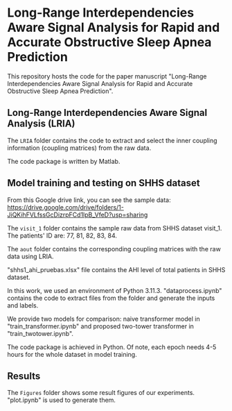# Long-Range Interdependencies Aware Signal Analysis for Rapid and Accurate Obstructive Sleep Apnea Prediction

This repository hosts the code for the paper manuscript "Long-Range Interdependencies Aware Signal Analysis for Rapid and Accurate Obstructive Sleep Apnea Prediction".

## Long-Range Interdependencies Aware Signal Analysis (LRIA)

The `LRIA` folder contains the code to extract and select the inner coupling information (coupling matrices) from the raw data.

The code package is written by Matlab.

## Model training and testing on SHHS dataset

From this Google drive link, you can see the sample data: https://drive.google.com/drive/folders/1-JiQKihFVLfssGcDizrpFCd1lpB_VfeD?usp=sharing

The `visit_1` folder contains the sample raw data from SHHS dataset visit_1. The patients' ID are: 77, 81, 82, 83, 84.

The `aout` folder contains the corresponding coupling matrices with the raw data using LRIA.

"shhs1_ahi_pruebas.xlsx" file contains the AHI level of total patients in SHHS dataset.

In this work, we used an environment of Python 3.11.3. "dataprocess.ipynb" contains the code to extract files from the folder and generate the inputs and labels.

We provide two models for comparison: naive transformer model in "train_transformer.ipynb" and proposed two-tower transformer in "train_twotower.ipynb". 

The code package is achieved in Python. Of note, each epoch needs 4-5 hours for the whole dataset in model training.

## Results

The `Figures` folder shows some result figures of our experiments. "plot.ipynb" is used to generate them.
